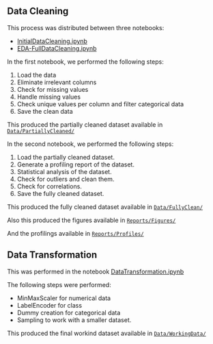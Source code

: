 ## Data Cleaning

This process was distributed between three notebooks:

- [InitialDataCleaning.ipynb](https://github.com/faendal/MushroomEdibilityPrediction/blob/main/Notebooks/1.1-InitialDataCleaning.ipynb)
- [EDA-FullDataCleaning.ipynb](https://github.com/faendal/MushroomEdibilityPrediction/blob/main/Notebooks/1.2-EDA-FullDataCleaning.ipynb)

In the first notebook, we performed the following steps:

1. Load the data
2. Eliminate irrelevant columns
3. Check for missing values
4. Handle missing values
5. Check unique values per column and filter categorical data
6. Save the clean data

This produced the partially cleaned dataset available in [`Data/PartiallyCleaned/`](https://github.com/faendal/MushroomEdibilityPrediction/tree/main/Data/PartiallyClean)

In the second notebook, we performed the following steps:

1. Load the partially cleaned dataset.
2. Generate a profiling report of the dataset.
3. Statistical analysis of the dataset.
4. Check for outliers and clean them.
5. Check for correlations.
6. Save the fully cleaned dataset.

This produced the fully cleaned dataset available in [`Data/FullyClean/`](https://github.com/faendal/MushroomEdibilityPrediction/tree/main/Data/FullyClean)

Also this produced the figures available in [`Reports/Figures/`](https://github.com/faendal/MushroomEdibilityPrediction/tree/main/Reports/Figures)

And the profilings available in [`Reports/Profiles/`](https://github.com/faendal/MushroomEdibilityPrediction/tree/main/Reports/Profiles)

## Data Transformation

This was performed in the notebook [DataTransformation.ipynb](https://github.com/faendal/MushroomEdibilityPrediction/blob/main/Notebooks/1.3-DataTransformation.ipynb)

The following steps were performed:

- MinMaxScaler for numerical data
- LabelEncoder for class
- Dummy creation for categorical data
- Sampling to work with a smaller dataset.

This produced the final workind dataset available in [`Data/WorkingData/`](https://github.com/faendal/MushroomEdibilityPrediction/tree/main/Data/WorkingData)
